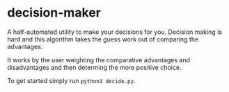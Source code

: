 # decision-maker
A half-automated utility to make your decisions for you. Decision making is hard
and this algorithm takes the guess work out of comparing the advantages.

It works by the user weighting the comparative advantages and disadvantages and
then determing the more positive choice.

To get started simply run `python3 decide.py`.
